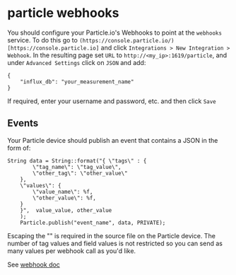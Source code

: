 # particle webhooks

You should configure your Particle.io's Webhooks to point at the `webhooks` service. To do this go to `(https://console.particle.io/)[https://console.particle.io]` and click `Integrations > New Integration > Webhook`. In the resulting page set `URL` to `http://<my_ip>:1619/particle`, and  under `Advanced Settings` click on `JSON` and add:

```
{
    "influx_db": "your_measurement_name"
}
```

If required, enter your username and password, etc. and then click `Save`


## Events

Your Particle device should publish an event that contains a JSON in the form of:
```
String data = String::format("{ \"tags\" : {
	    \"tag_name\": \"tag_value\", 
	    \"other_tag\": \"other_value\"
    }, 
	\"values\": {
	    \"value_name\": %f, 
		\"other_value\": %f, 
    }
    }",  value_value, other_value
	);
    Particle.publish("event_name", data, PRIVATE);
```
Escaping the "" is required in the source file on the Particle device.
The number of tag values and field values is not restricted so you can send as many values per webhook call as you'd like.



See [webhook doc](https://docs.particle.io/reference/webhooks/)
